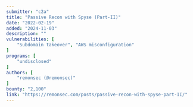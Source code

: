 ```yaml
---
submitter: "c2a"
title: "Passive Recon with Spyse (Part-II)"
date: "2022-02-19"
added: "2024-11-03"
description: ""
vulnerabilities: [
    "Subdomain takeover", "AWS misconfiguration"
]
programs: [
    "undisclosed"
]
authors: [
    "remonsec (@remonsec)"
]
bounty: "2,100"
link: "https://remonsec.com/posts/passive-recon-with-spyse-part-II/"
---
```




